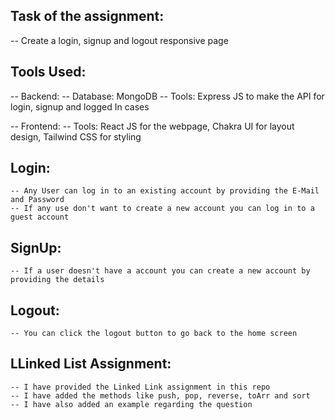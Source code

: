 ## Task of the assignment:

-- Create a login, signup and logout responsive page

## Tools Used:

-- Backend:
-- Database: MongoDB
-- Tools: Express JS to make the API for login, signup and logged In cases

-- Frontend:
-- Tools: React JS for the webpage, Chakra UI for layout design, Tailwind CSS for styling

## Login:

    -- Any User can log in to an existing account by providing the E-Mail and Password
    -- If any use don't want to create a new account you can log in to a guest account

## SignUp:

    -- If a user doesn't have a account you can create a new account by providing the details

## Logout:

    -- You can click the logout button to go back to the home screen

## LLinked List Assignment:

    -- I have provided the Linked Link assignment in this repo
    -- I have added the methods like push, pop, reverse, toArr and sort
    -- I have also added an example regarding the question
